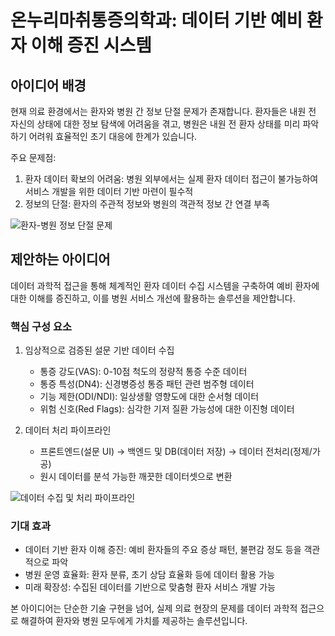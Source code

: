 # 온누리마취통증의학과: 데이터 기반 예비 환자 이해 증진 시스템

## 아이디어 배경

현재 의료 환경에서는 환자와 병원 간 정보 단절 문제가 존재합니다. 환자들은 내원 전 자신의 상태에 대한 정보 탐색에 어려움을 겪고, 병원은 내원 전 환자 상태를 미리 파악하기 어려워 효율적인 초기 대응에 한계가 있습니다.

주요 문제점:
1. 환자 데이터 확보의 어려움: 병원 외부에서는 실제 환자 데이터 접근이 불가능하여 서비스 개발을 위한 데이터 기반 마련이 필수적
2. 정보의 단절: 환자의 주관적 정보와 병원의 객관적 정보 간 연결 부족

![환자-병원 정보 단절 문제](https://i.imgur.com/bDRUJfP.png)

## 제안하는 아이디어

데이터 과학적 접근을 통해 체계적인 환자 데이터 수집 시스템을 구축하여 예비 환자에 대한 이해를 증진하고, 이를 병원 서비스 개선에 활용하는 솔루션을 제안합니다.

### 핵심 구성 요소

1. 임상적으로 검증된 설문 기반 데이터 수집
   - 통증 강도(VAS): 0-10점 척도의 정량적 통증 수준 데이터
   - 통증 특성(DN4): 신경병증성 통증 패턴 관련 범주형 데이터
   - 기능 제한(ODI/NDI): 일상생활 영향도에 대한 순서형 데이터
   - 위험 신호(Red Flags): 심각한 기저 질환 가능성에 대한 이진형 데이터

2. 데이터 처리 파이프라인
   - 프론트엔드(설문 UI) → 백엔드 및 DB(데이터 저장) → 데이터 전처리(정제/가공)
   - 원시 데이터를 분석 가능한 깨끗한 데이터셋으로 변환

![데이터 수집 및 처리 파이프라인](https://i.imgur.com/XpNLZhF.png)

### 기대 효과

- 데이터 기반 환자 이해 증진: 예비 환자들의 주요 증상 패턴, 불편감 정도 등을 객관적으로 파악
- 병원 운영 효율화: 환자 분류, 초기 상담 효율화 등에 데이터 활용 가능
- 미래 확장성: 수집된 데이터를 기반으로 맞춤형 환자 서비스 개발 가능

본 아이디어는 단순한 기술 구현을 넘어, 실제 의료 현장의 문제를 데이터 과학적 접근으로 해결하여 환자와 병원 모두에게 가치를 제공하는 솔루션입니다.
